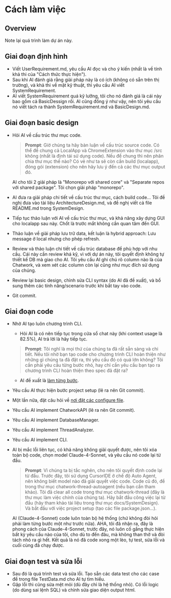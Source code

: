 # Cách làm việc

## Overview

Note lại quá trình làm dự án này.

## Giai đoạn định hình

* Viết UserRequirement.md, yêu cầu AI đọc và cho ý kiến (nhất là về tính khả thi của "Cách thức thực hiện").
* Sau khi AI đánh giá rằng giải pháp này là có ích (không có sẵn trên thị trường), và khả thi về mặt kỹ thuật, thì yêu cầu AI viết SystemRequirement.
* AI viết SystemRequirement quá kỹ lưỡng, tôi cho nó đánh giá là cái này bao gồm cả BasicDessign rồi.
  AI cũng đồng ý như vậy, nên tôi yêu cầu nó viết tách ra thành SystemRequirement.md và BasicDesign.md.

## Giai đoạn basic design

* Hỏi AI về cấu trúc thư mục code.
  > **Prompt**: Giờ chúng ta hãy bàn luận về cấu trúc source code.
  Có thể để chung cả LocalApp và ChromeExtension vào thư mục /src không (nhất là định tái sử dụng code). Nếu để chung thì nên phân chia thư mục thế nào? Có vẻ như ta sẽ còn cần build (localapp), đóng gói (extension) cho nên hãy lưu ý đến cả các thư mục output đó.

  AI cho tôi 2 giải pháp là "Monorepo với shared core" và "Separate repos với shared package". Tôi chọn giải pháp "monorepo".
* AI đưa ra giải pháp chi tiết về cấu trúc thư mục, cách build code... Tôi đề nghị đưa vào tài liệu ArchitectureDesign.md, và đề nghị viết cả file README.md trong SystemDesign.
* Tiếp tục thảo luận với AI về cấu trúc thư mục, và khả năng xây dựng GUI cho localapp sau này. Chốt là trước mắt không cần quan tâm đến GUI.
* Thảo luận về giải pháp lưu trữ data, kết luận là hybrid approach: Lưu message ở local nhưng cho phép refresh.
* Review và thảo luận chi tiết về cấu trúc database để phù hợp với nhu cầu. Cái này cần review khá kỹ, vì với dự án này, tôi quyết định không tự thiết kế DB mà giao cho AI. Tôi yêu cầu AI ghi chú rõ column nào là của Chatwork, và xem xét các column còn lại cũng như mục đích sử dụng của chúng.
* Review lại basic design, chỉnh sửa CLI syntax (do AI đã đề xuất), và bổ sung thêm các tính năng/scenario trước khi bắt tay vào code.
* Git commit.

## Giai đoạn code

* Nhờ AI tạo luôn chương trình CLI.
  * Hỏi AI là có nên tiếp tục trong cửa sổ chat này (khi context usage là 82.5%), AI trả lời là hãy tiếp tục.
  > **Prompt**: Tôi nghĩ là mọi thứ của chúng ta đã rất sẵn sàng và chi tiết. Nếu tôi nhờ bạn tạo code cho chương trình CLI hoàn thiện như những gì chúng ta đã đặt ra, thì yêu cầu đó có quá lớn không? Tôi cần phải yêu cầu từng bước nhỏ, hay chỉ cần yêu cầu bạn tạo ra chương trình CLI hoàn thiện theo spec đã đặt ra?

  * AI đề xuất là [làm từng bước](WorkProcessSample/RequestCreateAllCode.md).
* Yêu cầu AI thực hiện bước project setup (lẽ ra nên Git commit).
* Một lần nữa, đặt câu hỏi về [nơi đặt các configure file](WorkProcessSample/PlaceOfConfigureFile.md).
* Yêu cầu AI implement ChatworkAPI (lẽ ra nên Git commit).
* Yêu cầu AI implement DatabaseManager.
* Yêu cầu AI implement ThreadAnalyzer.
* Yêu cầu AI implement CLI.
* AI bị mắc lỗi liên tục, có khả năng không giải quyết được, nên tôi xóa toàn bộ code, chọn model Claude-4-Sonnet, và yêu cầu nó code lại từ đầu.
  > **Prompt**: Vì chúng ta bị tắc nghẽn, cho nên tôi quyết định code lại từ đầu.
  Trước đây, tôi sử dụng CursorIDE ở chế độ Auto Agent, nên không biết model nào đã giải quyết việc code. Code cũ đó, để trong thư mục chatwork-thread-autoagent (nếu bạn cần tham khảo).
  Tôi đã clear all code trong thư mục chatwork-thread (đây là thư mục làm việc chính của chúng ta).
  Hãy bắt đầu công việc lại từ đầu (hãy tham khảo tài liệu trong thư mục docs/SystemDesign).
  Và bắt đầu với việc project setup (tạo các file package.json...).

  AI (Claude-4-Sonnet) code luôn toàn bộ hệ thống (chứ không đòi hỏi phải làm từng bước một như trước nữa). AHA, tôi đã nhận ra, đây là phong cách của Claude-4-Sonnet, trước đây, nó luôn cố gắng thực hiện bất kỳ yêu cầu nào của tôi, cho dù to đến đâu, mà không than thở và đòi tách nhỏ ra gì hết.
  Kết quả là nó đã code xong một lèo, tự test, sửa lỗi và cuối cùng đã chạy được.

## Giai đoạn test và sửa lỗi

* Sau đó là quá trình test và sửa lỗi. Tạo sẵn các data test cho các case để trong file TestData.md cho AI tự tìm hiểu.
* Gặp lỗi thì cũng sửa mệt mỏi (dù đây chỉ là hệ thống nhỏ). Có lỗi logic (do dùng sai lệnh SQL) và chỉnh sửa giao diện output html.